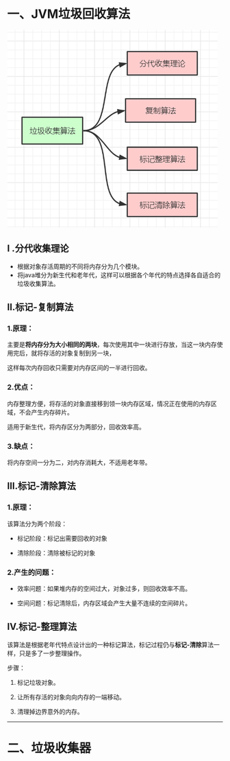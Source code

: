 # 一、JVM垃圾回收算法

![img](https://raw.githubusercontent.com/hepengjun2022/doc-java/master/JVM/pic/%E5%9E%83%E5%9C%BE%E5%9B%9E%E6%94%B6%E7%AE%97%E6%B3%95%E6%A6%82%E8%BF%B0.png?token=GHSAT0AAAAAABTME5JQNCZUSQR3FFOKHCMIYSSLCEA)

## Ⅰ .分代收集理论

+ 根据对象存活周期的不同将内存分为几个模块。
+ 将java堆分为新生代和老年代，这样可以根据各个年代的特点选择各自适合的垃圾收集算法。

## Ⅱ.标记-复制算法

### 1.原理：

主要是**将内存分为大小相同的两块**，每次使用其中一块进行存放，当这一块内存使用完后，就将存活的对象复制到另一块，

这样每次内存回收只需要对内存区间的一半进行回收。

### 2.优点：

内存整理方便，将存活的对象直接移到领一块内存区域，情况正在使用的内存区域，不会产生内存碎片。

适用于新生代，将内存区分为两部分，回收效率高。

### 3.缺点：

将内存空间一分为二，对内存消耗大，不适用老年带。

## Ⅲ.标记-清除算法

### 1.原理：

该算法分为两个阶段：

+ 标记阶段：标记出需要回收的对象

+ 清除阶段：清除被标记的对象

### 2.产生的问题：

+ 效率问题：如果堆内存的空间过大，对象过多，则回收效率不高。

+ 空间问题：标记清除后，内存区域会产生大量不连续的空间碎片。

  

## Ⅳ.标记-整理算法

该算法是根据老年代特点设计出的一种标记算法，标记过程仍与**标记-清除**算法一样，只是多了一步整理操作。

步骤：

1. 标记垃圾对象。

2. 让所有存活的对象向向内存的一端移动。

3. 清理掉边界意外的内存。

   

---

# 二、垃圾收集器
